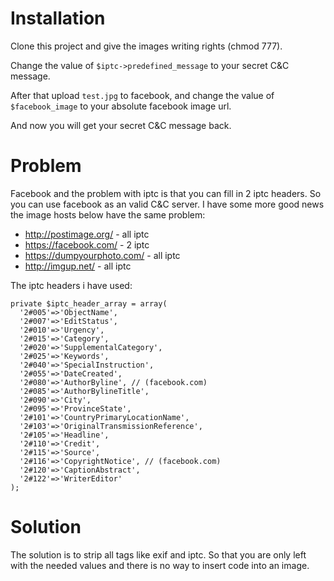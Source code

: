 # Installation
Clone this project and give the images writing rights (chmod 777).

Change the value of ``$iptc->predefined_message`` to your secret C&C message.

After that upload ``test.jpg`` to facebook, and change the value of ``$facebook_image`` to your absolute facebook image url.

And now you will get your secret C&C message back.

# Problem
Facebook and the problem with iptc is that you can fill in 2 iptc headers. So you can use facebook as an valid C&C server. I have some more good news the image hosts below have the same problem:
* http://postimage.org/ - all iptc
* https://facebook.com/ - 2 iptc
* https://dumpyourphoto.com/ - all iptc
* http://imgup.net/ - all iptc

The iptc headers i have used:

```
private $iptc_header_array = array(
  '2#005'=>'ObjectName',
  '2#007'=>'EditStatus',
  '2#010'=>'Urgency',
  '2#015'=>'Category',
  '2#020'=>'SupplementalCategory',
  '2#025'=>'Keywords',
  '2#040'=>'SpecialInstruction',
  '2#055'=>'DateCreated',
  '2#080'=>'AuthorByline', // (facebook.com)
  '2#085'=>'AuthorBylineTitle',
  '2#090'=>'City',
  '2#095'=>'ProvinceState',
  '2#101'=>'CountryPrimaryLocationName',
  '2#103'=>'OriginalTransmissionReference',
  '2#105'=>'Headline',
  '2#110'=>'Credit',
  '2#115'=>'Source',
  '2#116'=>'CopyrightNotice', // (facebook.com)
  '2#120'=>'CaptionAbstract',
  '2#122'=>'WriterEditor'
);
```

# Solution
The solution is to strip all tags like exif and iptc. So that you are only left with the needed values and there is no way to insert code into an image.
